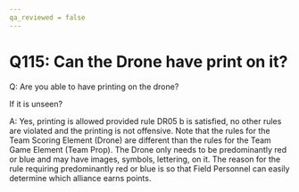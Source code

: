 ```yaml
---
qa_reviewed = false
---
```


# Q115: Can the Drone have print on it?

Q: Are you able to have printing on the drone?

If it is unseen?

A: Yes, printing is allowed provided rule DR05 b is satisfied, no other rules are violated and the printing is not offensive. Note that the rules for the Team Scoring Element (Drone) are different than the rules for the Team Game Element (Team Prop). The Drone only needs to be predominantly red or blue and may have images, symbols, lettering, on it. The reason for the rule requiring predominantly red or blue is so that Field Personnel can easily determine which alliance earns points.